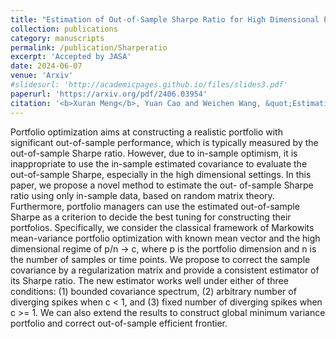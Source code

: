 ```yaml
---
title: "Estimation of Out-of-Sample Sharpe Ratio for High Dimensional Portfolio Optimization."
collection: publications
category: manuscripts
permalink: /publication/Sharperatio
excerpt: 'Accepted by JASA'
date: 2024-06-07
venue: 'Arxiv'
#slidesurl: 'http://academicpages.github.io/files/slides3.pdf'
paperurl: 'https://arxiv.org/pdf/2406.03954'
citation: '<b>Xuran Meng</b>, Yuan Cao and Weichen Wang, &quot;Estimation of Out-of-Sample Sharpe Ratio for High Dimensional Portfolio Optimization.&quot; JASA, 2025+.'
---
```

Portfolio optimization aims at constructing a realistic portfolio with significant out-of-sample performance, which is typically measured by the out-of-sample Sharpe ratio. However, due to in-sample optimism, it is inappropriate to use the in-sample estimated covariance to evaluate the out-of-sample Sharpe, especially in the high dimensional settings. In this paper, we propose a novel method to estimate the out- of-sample Sharpe ratio using only in-sample data, based on random matrix theory. Furthermore, portfolio managers can use the estimated out-of-sample Sharpe as a criterion to decide the best tuning for constructing their portfolios. Specifically, we consider the classical framework of Markowits mean-variance portfolio optimization with known mean vector and the high dimensional regime of p/n -> c, where p is the portfolio dimension and n is the number of samples or time points. We propose to correct the sample covariance by a regularization matrix and provide a consistent estimator of its Sharpe ratio. The new estimator works well under either of three conditions: (1) bounded covariance spectrum, (2) arbitrary number of diverging spikes when c < 1, and (3) fixed number of diverging spikes when c >= 1. We can also extend the results to construct global minimum variance portfolio and correct out-of-sample efficient frontier.
